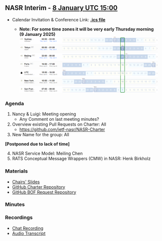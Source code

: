 ## NASR Interim - [8 January UTC 15:00](https://www.worldtimebuddy.com/?qm=1&lid=100,5391959,5128581,2988507,1816670,1850147&h=100&date=2025-1-8&sln=15-16&hf=1)
- Calendar Invitation & Conference Link: **[.ics file](./Material/NASR-08012025.ics)** 

    - **Note: For some time zones it will be very early Thursday morning (9 January 2025)** 
    ![image Meeting Time Zone](./Material/NASR-08012025-TZ.png)

### Agenda

1. Nancy & Luigi: Meeting opening
    - Any Comment on last meeting minutes?
2. Overview existing Pull Requests on Charter: All
    - https://github.com/ietf-nasr/NASR-Charter
3. New Name for the group: All

**[Postponed due to lack of time]**

4. NASR Service Model: Meiling Chen
5. RATS Conceptual Message Wrappers (CMW) in NASR: Henk Birkholz

### Materials

- [Chairs' Slides](./Material/NASR-Interim-Meeting-08-01-2025-v2.pdf)
- [GitHub Charter Repository](https://github.com/ietf-nasr/NASR-Charter)
- [GitHub BOF Request Repository](https://github.com/ietf-nasr/bof-request-IETF-122)

### Minutes

### Recordings

- [Chat Recording](./Material/GMT20250108-145323_RecordingnewChat.txt)
- [Audio Transcript](./Material/GMT20250108-145323_Recording.transcript.vtt) 

